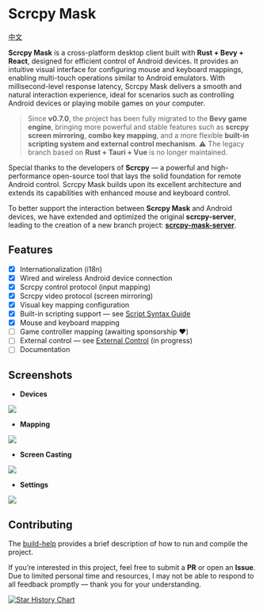# Scrcpy Mask

[中文](./README.md)

**Scrcpy Mask** is a cross-platform desktop client built with **Rust + Bevy + React**, designed for efficient control of Android devices.
It provides an intuitive visual interface for configuring mouse and keyboard mappings, enabling multi-touch operations similar to Android emulators.
With millisecond-level response latency, Scrcpy Mask delivers a smooth and natural interaction experience, ideal for scenarios such as controlling Android devices or playing mobile games on your computer.

> Since **v0.7.0**, the project has been fully migrated to the **Bevy game engine**, bringing more powerful and stable features such as **scrcpy screen mirroring**, **combo key mapping**, and a more flexible **built-in scripting system and external control mechanism**.
> ⚠️ The legacy branch based on **Rust + Tauri + Vue** is no longer maintained.

Special thanks to the developers of **Scrcpy** — a powerful and high-performance open-source tool that lays the solid foundation for remote Android control.
Scrcpy Mask builds upon its excellent architecture and extends its capabilities with enhanced mouse and keyboard control.

To better support the interaction between **Scrcpy Mask** and Android devices, we have extended and optimized the original **scrcpy-server**, leading to the creation of a new branch project: [**scrcpy-mask-server**](https://github.com/AkiChase/scrcpy-mask-server).

## Features

* [x] Internationalization (i18n)
* [x] Wired and wireless Android device connection
* [x] Scrcpy control protocol (input mapping)
* [x] Scrcpy video protocol (screen mirroring)
* [x] Visual key mapping configuration
* [x] Built-in scripting support — see [Script Syntax Guide](./scripts-help.md)
* [x] Mouse and keyboard mapping
* [ ] Game controller mapping (awaiting sponsorship ❤️)
* [ ] External control — see [External Control](https://github.com/AkiChase/scrcpy-mask-external-control) (in progress)
* [ ] Documentation

## Screenshots

* **Devices**

![](https://pic1.imgdb.cn/item/68e79a25c5157e1a885fb7e9.png)

* **Mapping**

![](https://pic1.imgdb.cn/item/68e79a27c5157e1a885fb7ec.png)

* **Screen Casting**

![](https://pic1.imgdb.cn/item/68e79a27c5157e1a885fb7ed.png)

* **Settings**

![](https://pic1.imgdb.cn/item/68e79a25c5157e1a885fb7e8.png)

## Contributing

The [build-help](./build-help.md) provides a brief description of how to run and compile the project.

If you’re interested in this project, feel free to submit a **PR** or open an **Issue**.
Due to limited personal time and resources, I may not be able to respond to all feedback promptly — thank you for your understanding.

[![Star History Chart](https://api.star-history.com/svg?repos=AkiChase/scrcpy-mask\&type=Date)](https://star-history.com/#AkiChase/scrcpy-mask&Date)
